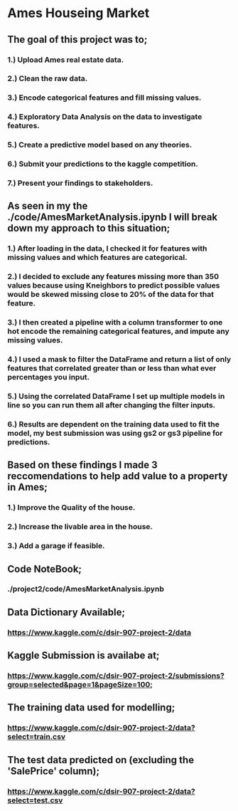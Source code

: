 # Ames Houseing Market

## The goal of this project was to; 

### 1.) Upload Ames real estate data.
### 2.) Clean the raw data.
### 3.) Encode categorical features and fill missing values.
### 4.) Exploratory Data Analysis on the data to investigate features.
### 5.) Create a predictive model based on any theories.
### 6.) Submit your predictions to the kaggle competition.
### 7.) Present your findings to stakeholders.

## As seen in my the ./code/AmesMarketAnalysis.ipynb I will break down my approach to this situation;

### 1.) After loading in the data, I checked it for features with missing values and  which features are categorical.
### 2.) I decided to exclude any features missing more than 350 values because using Kneighbors to predict possible values would be skewed missing close to 20% of the data for that feature.
### 3.) I then created a pipeline with a column transformer to one hot encode the remaining categorical features, and impute any missing values.
### 4.) I used a mask to filter the DataFrame and return a list of only features that correlated greater than or less than what ever percentages you input.
### 5.) Using the correlated DataFrame I set up multiple models in line so you can run them all after changing the filter inputs.
### 6.) Results are dependent on the training data used to fit the model, my best submission was using gs2 or gs3 pipeline for predictions.

## Based on these findings I made 3 reccomendations to help add value to a property in Ames;

### 1.) Improve the Quality of the house.
### 2.) Increase the livable area in the house.
### 3.) Add a garage if feasible.

## Code NoteBook;
### ./project2/code/AmesMarketAnalysis.ipynb

## Data Dictionary Available;
### https://www.kaggle.com/c/dsir-907-project-2/data

## Kaggle Submission is availabe at; 
### https://www.kaggle.com/c/dsir-907-project-2/submissions?group=selected&page=1&pageSize=100;

## The training data used for modelling;
### https://www.kaggle.com/c/dsir-907-project-2/data?select=train.csv

## The test data predicted on (excluding the 'SalePrice' column);
### https://www.kaggle.com/c/dsir-907-project-2/data?select=test.csv